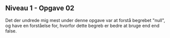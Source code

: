 ## Niveau 1 - Opgave 02
Det der undrede mig mest under denne opgave var at forstå begrebet "null", og have en forståelse for, 
hvorfor dette begreb er bedre at bruge end end false. 